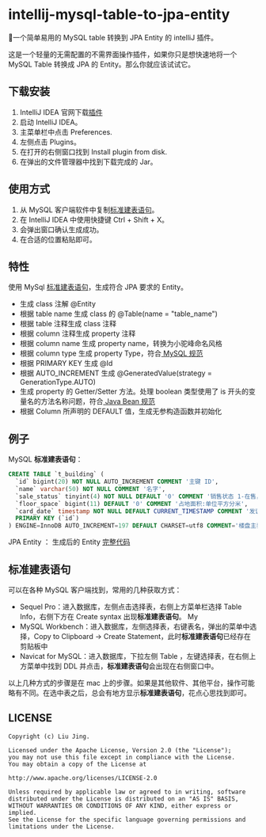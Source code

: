 



# intellij-mysql-table-to-jpa-entity
🎉一个简单易用的 MySQL table 转换到 JPA Entity 的 intelliJ 插件。

这是一个轻量的无需配置的不需界面操作插件，如果你只是想快速地将一个 MySQL Table 转换成 JPA 的 Entity。那么你就应该试试它。

## 下载安装
1. IntelliJ IDEA 官网下载[插件](https://plugins.jetbrains.com/plugin/11350-mysql-table-to-jpa-entity)
2. 启动 IntelliJ IDEA。
3. 主菜单栏中点击 Preferences.
4. 左侧点击 Plugins。
5. 在打开的右侧窗口找到 Install plugin from disk.
6. 在弹出的文件管理器中找到下载完成的 Jar。

## 使用方式
1. 从 MySQL 客户端软件中复制[标准建表语句](#例子)。
2. 在 IntelliJ IDEA 中使用快捷键 Ctrl + Shift + X。
3. 会弹出窗口确认生成成功。
4. 在合适的位置粘贴即可。

## 特性
使用 MySql [标准建表语句](#例子)，生成符合 JPA 要求的 Entity。

- 生成 class 注解 @Entity
- 根据 table name 生成 class 的 @Table(name = "table_name")
- 根据 table 注释生成 class 注释
- 根据 column 注释生成 property 注释
- 根据 column name 生成 property name，转换为小驼峰命名风格
- 根据 column type 生成 property Type，符合[ MySQL 规范](https://dev.mysql.com/doc/connector-j/8.0/en/connector-j-reference-type-conversions.html)
- 根据 PRIMARY KEY 生成 @Id 
- 根据 AUTO_INCREMENT 生成 @GeneratedValue(strategy = GenerationType.AUTO) 
- 生成 property 的 Getter/Setter 方法。处理 boolean 类型使用了 is 开头的变量名的方法名称问题，符合[ Java Bean 规范](https://docs.oracle.com/cd/E19798-01/821-1841/bnbqc/index.htm)
- 根据 Column 所声明的 DEFAULT 值，生成无参构造函数并初始化

## 例子
MySQL **标准建表语句**：
```sql
CREATE TABLE `t_building` (
  `id` bigint(20) NOT NULL AUTO_INCREMENT COMMENT '主键 ID',
  `name` varchar(50) NOT NULL COMMENT '名字',
  `sale_status` tinyint(4) NOT NULL DEFAULT '0' COMMENT '销售状态 1-在售， 2-待售， 3-售罄',
  `floor_space` bigint(11) DEFAULT '0' COMMENT '占地面积:单位平方分米',
  `card_date` timestamp NOT NULL DEFAULT CURRENT_TIMESTAMP COMMENT '发证时间',
  PRIMARY KEY (`id`)
) ENGINE=InnoDB AUTO_INCREMENT=197 DEFAULT CHARSET=utf8 COMMENT='楼盘主表';
```
JPA Entity ：
生成后的 Entity [完整代码](/src/test/java/TBuilding.java)

## 标准建表语句
可以在各种 MySQL 客户端找到，常用的几种获取方式：

 - Sequel Pro：进入数据库，左侧点击选择表，右侧上方菜单栏选择 Table Info，右侧下方在 Create syntax 出现**标准建表语句**。
My 
- MySQL Workbench：进入数据库，左侧选择表，右键表名，弹出的菜单中选择，Copy to Clipboard -> Create Statement，此时**标准建表语句**已经存在剪贴板中
- Navicat for MySQL：进入数据库，下拉左侧 Table ，左键选择表，在右侧上方菜单中找到 DDL 并点击，**标准建表语句**会出现在右侧窗口中。

以上几种方式的步骤是在 mac 上的步骤。如果是其他软件、其他平台，操作可能略有不同。在选中表之后，总会有地方显示**标准建表语句**，花点心思找到即可。

## LICENSE

    Copyright (c) Liu Jing.

    Licensed under the Apache License, Version 2.0 (the "License");
    you may not use this file except in compliance with the License.
    You may obtain a copy of the License at

    http://www.apache.org/licenses/LICENSE-2.0

    Unless required by applicable law or agreed to in writing, software
    distributed under the License is distributed on an "AS IS" BASIS,
    WITHOUT WARRANTIES OR CONDITIONS OF ANY KIND, either express or implied.
    See the License for the specific language governing permissions and
    limitations under the License.
